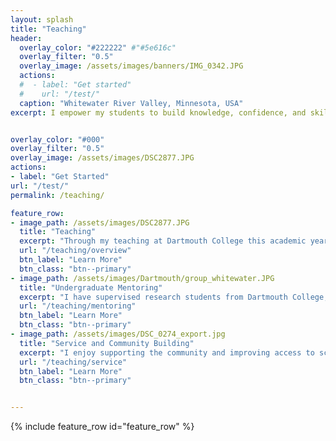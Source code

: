 ```yaml
---
layout: splash
title: "Teaching"
header:
  overlay_color: "#222222" #"#5e616c"
  overlay_filter: "0.5"
  overlay_image: /assets/images/banners/IMG_0342.JPG
  actions:
  #  - label: "Get started"
  #    url: "/test/"
  caption: "Whitewater River Valley, Minnesota, USA"
excerpt: I empower my students to build knowledge, confidence, and skills to examine how climate, glaciers, humans, and landscapes interact.


overlay_color: "#000"
overlay_filter: "0.5"
overlay_image: /assets/images/DSC2877.JPG
actions:
- label: "Get Started"
url: "/test/"
permalink: /teaching/

feature_row:
- image_path: /assets/images/DSC2877.JPG
  title: "Teaching"
  excerpt: "Through my teaching at Dartmouth College this academic year and in my previous teaching roles, I have extensive experience teaching undergraduates about GIS, glaciation, fluvial systems, and anthropogenic change."
  url: "/teaching/overview"
  btn_label: "Learn More"
  btn_class: "btn--primary"
- image_path: /assets/images/Dartmouth/group_whitewater.JPG
  title: "Undergraduate Mentoring"
  excerpt: "I have supervised research students from Dartmouth College, University of Minnesota, and Carleton College and am continuing to build research questions that incorporate undergraduate research."
  url: "/teaching/mentoring"
  btn_label: "Learn More"
  btn_class: "btn--primary"
- image_path: /assets/images/DSC_0274_export.jpg
  title: "Service and Community Building" 
  excerpt: "I enjoy supporting the community and improving access to science through a number of outreach and committee-based initiatives."
  url: "/teaching/service"
  btn_label: "Learn More"
  btn_class: "btn--primary"


---
```


{% include feature_row id="feature_row" %}

<!-- Other content -->


